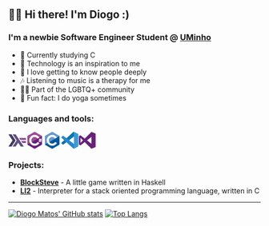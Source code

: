 ## 👋🏼 Hi there! I'm Diogo :)

### I'm a newbie Software Engineer Student @ [UMinho](https://uminho.pt)
- 📂 Currently studying C
- 💾 Technology is an inspiration to me
- 💫 I love getting to know people deeply
- 🎶 Listening to music is a therapy for me
- 🏳️‍🌈 Part of the LGBTQ+ community
- 🌱 Fun fact: I do yoga sometimes

### Languages and tools:

<img align="left" width="35px" alt="Haskell" src="https://raw.githubusercontent.com/devicons/devicon/2ae2a900d2f041da66e950e4d48052658d850630/icons/haskell/haskell-original.svg" />
<img align="left" width="35px" alt="C#" src="https://raw.githubusercontent.com/devicons/devicon/2ae2a900d2f041da66e950e4d48052658d850630/icons/csharp/csharp-original.svg" />
<img align="left" width="35px" alt="C" src="https://raw.githubusercontent.com/devicons/devicon/2ae2a900d2f041da66e950e4d48052658d850630/icons/c/c-original.svg" />
<img align="left" width="35px" alt="Visual Studio Code" src="https://raw.githubusercontent.com/devicons/devicon/2ae2a900d2f041da66e950e4d48052658d850630/icons/vscode/vscode-original.svg" />
<img align="left" width="35px" alt="Visual Studio" src="https://raw.githubusercontent.com/devicons/devicon/2ae2a900d2f041da66e950e4d48052658d850630/icons/visualstudio/visualstudio-plain.svg" />

<br />
<br />

### Projects:

- [**BlockSteve**](https://github.com/sassypocoyo/blocksteve) - A little game written in Haskell
- [**LI2**](https://github.com/sassypocoyo/li2-pl5g05) - Interpreter for a stack oriented programming language, written in C

---

[![Diogo Matos' GitHub stats](https://github-readme-stats.vercel.app/api?username=sassypocoyo&show_icons=true&theme=tokyonight)](https://github.com/anuraghazra/github-readme-stats)  [![Top Langs](https://github-readme-stats.vercel.app/api/top-langs/?username=sassypocoyo&hide=html&theme=tokyonight)](https://github.com/anuraghazra/github-readme-stats)

